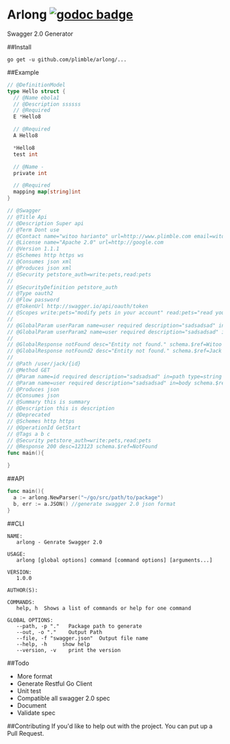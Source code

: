 Arlong [![godoc badge](http://godoc.org/github.com/plimble/arlong?status.png)](http://godoc.org/github.com/plimble/arlong)
========

Swagger 2.0 Generator

##Install
```
go get -u github.com/plimble/arlong/...
```

##Example
```go
// @DefinitionModel
type Hello struct {
  // @Name ebola1
  // @Description ssssss
  // @Required
  E *Hello8

  // @Required
  A Hello8

  *Hello8
  test int

  // @Name -
  private int

  // @Required
  mapping map[string]int
}

// @Swagger
// @Title Api
// @Description Super api
// @Term Dont use
// @Contact name="witoo harianto" url=http://www.plimble.com email=witooh@gmail.com
// @License name="Apache 2.0" url=http://google.com
// @Version 1.1.1
// @Schemes http https ws
// @Consumes json xml
// @Produces json xml
// @Security petstore_auth=write:pets,read:pets
//
// @SecurityDefinition petstore_auth
// @Type oauth2
// @Flow password
// @TokenUrl http://swagger.io/api/oauth/token
// @Scopes write:pets="modify pets in your account" read:pets="read your pets"
//
// @GlobalParam userParam name=user required description="sadsadsad" in=body schema.$ref=Witoo
// @GlobalParam userParam2 name=user required description="sadsadsad" in=body schema.$ref=Jack
//
// @GlobalResponse notFound desc="Entity not found." schema.$ref=Witoo
// @GlobalResponse notFound2 desc="Entity not found." schema.$ref=Jack
//
// @Path /user/jack/{id}
// @Method GET
// @Param name=id required description="sadsadsad" in=path type=string
// @Param name=user required description="sadsadsad" in=body schema.$ref=Jack
// @Produces json
// @Consumes json
// @Summary this is summary
// @Description this is description
// @Deprecated
// @Schemes http https
// @OperationId GetStart
// @Tags a b c
// @Security petstore_auth=write:pets,read:pets
// @Response 200 desc=123123 schema.$ref=NotFound
func main(){

}
```

##API
```go
func main(){
  a := arlong.NewParser("~/go/src/path/to/package")
  b, err := a.JSON() //generate swagger 2.0 json format
}
```

##CLI
```shell
NAME:
   arlong - Genrate Swagger 2.0

USAGE:
   arlong [global options] command [command options] [arguments...]

VERSION:
   1.0.0

AUTHOR(S):

COMMANDS:
   help, h  Shows a list of commands or help for one command

GLOBAL OPTIONS:
   --path, -p "."   Package path to generate
   --out, -o "."    Output Path
   --file, -f "swagger.json"  Output file name
   --help, -h     show help
   --version, -v    print the version
```

##Todo
 - More format
 - Generate Restful Go Client
 - Unit test
 - Compatible all swagger 2.0 spec
 - Document
 - Validate spec

##Contributing
If you'd like to help out with the project. You can put up a Pull Request.


